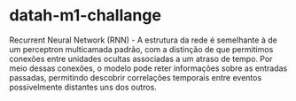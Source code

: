 # datah-m1-challange
Recurrent Neural Network (RNN) - A estrutura da rede é semelhante à de um perceptron multicamada padrão, com a distinção de que permitimos conexões entre unidades ocultas associadas a um atraso de tempo. Por meio dessas conexões, o modelo pode reter informações sobre as entradas passadas, permitindo descobrir correlações temporais entre eventos possivelmente distantes uns dos outros.
